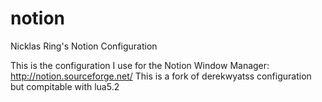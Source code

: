 # notion
Nicklas Ring's Notion Configuration

This is the configuration I use for the Notion Window Manager: http://notion.sourceforge.net/
This is a fork of derekwyatss configuration but compitable with lua5.2
